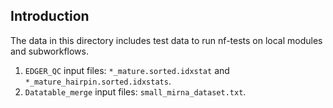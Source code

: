 ## Introduction

The data in this directory includes test data to run nf-tests on local modules and subworkflows.

1. `EDGER_QC` input files: `*_mature.sorted.idxstat` and `*_mature_hairpin.sorted.idxstats`.
2. `Datatable_merge` input files: `small_mirna_dataset.txt`.
